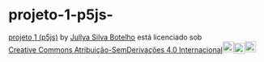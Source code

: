 # projeto-1-p5js-

<p xmlns:cc="http://creativecommons.org/ns#" xmlns:dct="http://purl.org/dc/terms/"><a property="dct:title" rel="cc:attributionURL" href="https://jullyabotelho.github.io/projeto-1-p5js-/">projeto 1 (p5js)</a> by <a rel="cc:attributionURL dct:creator" property="cc:attributionName" href="https://github.com/JullyaBotelho">Jullya Silva Botelho</a> está licenciado sob <a href="https://creativecommons.org/licenses/by-nd/4.0/?ref=chooser-v1" target="_blank" rel="licença noopener noreferrer" style="display:inline-block;" >Creative Commons Atribuição-SemDerivações 4.0 Internacional<img style="height:22px!important; margem esquerda: 3px; alinhamento vertical: texto inferior;" src="https://mirrors.creativecommons.org/presskit/icons/cc.svg?ref=chooser-v1" alt=""><img style="height:22px!important; margem esquerda: 3px; vertical-align:text-bottom;" src="https://mirrors.creativecommons.org/presskit/icons/by.svg?ref=chooser-v1" alt=""><img style="height:22px!important; margem esquerda: 3px; alinhamento vertical: texto inferior;" src="https://mirrors.creativecommons.org/presskit/icons/nd.svg?ref=chooser-v1" alt=""></a></p>
